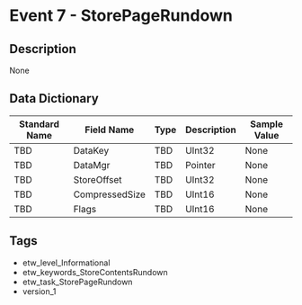 # Event 7 - StorePageRundown

## Description
None

## Data Dictionary
|Standard Name|Field Name|Type|Description|Sample Value|
|---|---|---|---|---|
|TBD|DataKey|TBD|UInt32|None|None|
|TBD|DataMgr|TBD|Pointer|None|None|
|TBD|StoreOffset|TBD|UInt32|None|None|
|TBD|CompressedSize|TBD|UInt16|None|None|
|TBD|Flags|TBD|UInt16|None|None|

## Tags
* etw_level_Informational
* etw_keywords_StoreContentsRundown
* etw_task_StorePageRundown
* version_1